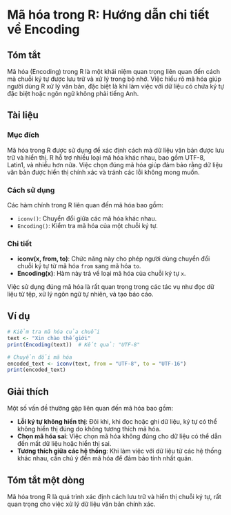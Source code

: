 <!--
Meta Description: # Mã hóa trong R: Hướng dẫn chi tiết về Encoding ## Tóm tắt Mã hóa (Encoding) trong R là một khái niệm quan trọng liên quan đến cách mà chuỗi ký tự đư...
Meta Keywords: hóa, liệu, trong, việc, quan
-->

# Mã hóa trong R: Hướng dẫn chi tiết về Encoding

## Tóm tắt
Mã hóa (Encoding) trong R là một khái niệm quan trọng liên quan đến cách mà chuỗi ký tự được lưu trữ và xử lý trong bộ nhớ. Việc hiểu rõ mã hóa giúp người dùng R xử lý văn bản, đặc biệt là khi làm việc với dữ liệu có chứa ký tự đặc biệt hoặc ngôn ngữ không phải tiếng Anh.

## Tài liệu
### Mục đích
Mã hóa trong R được sử dụng để xác định cách mà dữ liệu văn bản được lưu trữ và hiển thị. R hỗ trợ nhiều loại mã hóa khác nhau, bao gồm UTF-8, Latin1, và nhiều hơn nữa. Việc chọn đúng mã hóa giúp đảm bảo rằng dữ liệu văn bản được hiển thị chính xác và tránh các lỗi không mong muốn.

### Cách sử dụng
Các hàm chính trong R liên quan đến mã hóa bao gồm:
- `iconv()`: Chuyển đổi giữa các mã hóa khác nhau.
- `Encoding()`: Kiểm tra mã hóa của một chuỗi ký tự.

### Chi tiết
- **iconv(x, from, to)**: Chức năng này cho phép người dùng chuyển đổi chuỗi ký tự từ mã hóa `from` sang mã hóa `to`.
- **Encoding(x)**: Hàm này trả về loại mã hóa của chuỗi ký tự `x`. 

Việc sử dụng đúng mã hóa là rất quan trọng trong các tác vụ như đọc dữ liệu từ tệp, xử lý ngôn ngữ tự nhiên, và tạo báo cáo.

## Ví dụ
```R
# Kiểm tra mã hóa của chuỗi
text <- "Xin chào thế giới"
print(Encoding(text))  # Kết quả: "UTF-8"

# Chuyển đổi mã hóa
encoded_text <- iconv(text, from = "UTF-8", to = "UTF-16")
print(encoded_text)
```

## Giải thích
Một số vấn đề thường gặp liên quan đến mã hóa bao gồm:
- **Lỗi ký tự không hiển thị**: Đôi khi, khi đọc hoặc ghi dữ liệu, ký tự có thể không hiển thị đúng do không tương thích mã hóa.
- **Chọn mã hóa sai**: Việc chọn mã hóa không đúng cho dữ liệu có thể dẫn đến mất dữ liệu hoặc hiển thị sai.
- **Tương thích giữa các hệ thống**: Khi làm việc với dữ liệu từ các hệ thống khác nhau, cần chú ý đến mã hóa để đảm bảo tính nhất quán.

## Tóm tắt một dòng
Mã hóa trong R là quá trình xác định cách lưu trữ và hiển thị chuỗi ký tự, rất quan trọng cho việc xử lý dữ liệu văn bản chính xác.